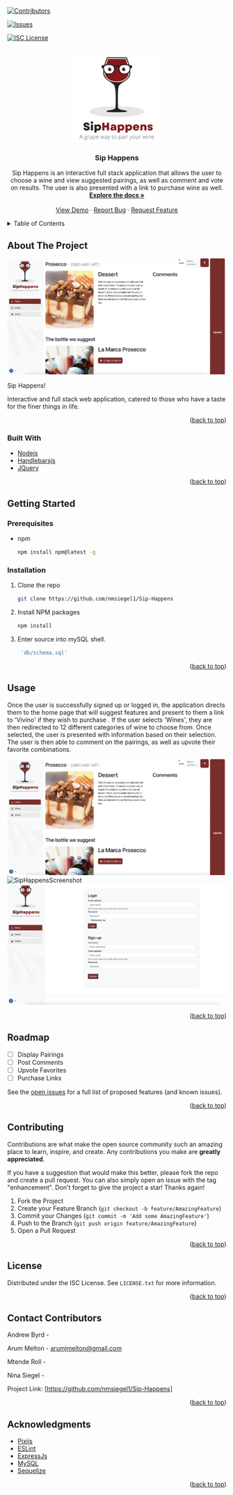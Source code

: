 <div id="top"></div>

[![Contributors][contributors-shield]][contributors-url]

[![Issues][issues-shield]][issues-url]

[![ISC License][license-shield]][license-url]


<br />
<div align="center">
  <a href="https://github.com/nmsiegel1/Sip-Happens">
    <img src="public/images/SipHappensLogo.png" alt="Logo" width="200" height="200">
  </a>

<h3 align="center">Sip Happens</h3>

  <p align="center">
    Sip Happens is an interactive full stack application that allows the user to choose a wine and view suggested pairings, as well as comment and vote on results. The user is also presented with a link to purchase wine as well.
    <br />
    <a href="https://github.com/nmsiegel1/Sip-Happens"><strong>Explore the docs »</strong></a>
    <br />
    <br />
    <a href="https://github.com/nmsiegel1/Sip-Happens">View Demo</a>
    ·
    <a href="https://github.com/nmsiegel1/Sip-Happens/issues?q=is%3Aissue+is%3Aopen+sort%3Aupdated-desc">Report Bug</a>
    ·
    <a href="https://github.com/nmsiegel1/Sip-Happens/issues?q=is%3Aissue+is%3Aopen+sort%3Aupdated-desc">Request Feature</a>
  </p>
</div>



<!-- TABLE OF CONTENTS -->
<details>
  <summary>Table of Contents</summary>
  <ol>
    <li>
      <a href="#about-the-project">About The Project</a>
      <ul>
        <li><a href="#built-with">Built With</a></li>
      </ul>
    </li>
    <li>
      <a href="#getting-started">Getting Started</a>
      <ul>
        <li><a href="#prerequisites">Prerequisites</a></li>
        <li><a href="#installation">Installation</a></li>
      </ul>
    </li>
    <li><a href="#usage">Usage</a></li>
    <li><a href="#roadmap">Roadmap</a></li>
    <li><a href="#contributing">Contributing</a></li>
    <li><a href="#license">License</a></li>
    <li><a href="#contact">Contact</a></li>
    <li><a href="#acknowledgments">Acknowledgments</a></li>
  </ol>
</details>


## About The Project

![SipHappensScreenshot](/public/images/Demo/DemoScreenshot1.png)

Sip Happens!

Interactive and full stack web application, catered to those who have a taste for the finer things in life.



<p align="right">(<a href="#top">back to top</a>)</p>



### Built With

* [Nodejs](https://nodejs.org/en/)
* [Handlebarsjs](https://handlebarsjs.com/)
* [JQuery](https://jquery.com/)



<p align="right">(<a href="#top">back to top</a>)</p>




## Getting Started

### Prerequisites

* npm
  ```sh
  npm install npm@latest -g
  ```

### Installation

1. Clone the repo
   ```sh
   git clone https://github.com/nmsiegel1/Sip-Happens
   ```
2. Install NPM packages
   ```sh
   npm install
   ```
3. Enter source into mySQL shell.
   ```js
    'db/schema.sql'
   ```

<p align="right">(<a href="#top">back to top</a>)</p>


## Usage


Once the user is successfully signed up or logged in, the application directs them to the home page that will suggest features and present to them a link to 'Vivino' if they wish to purchase . If the user selects 'Wines', they are then redirected to 12 different categories of wine to choose from. Once selected, the user is presented with information based on their selection. The user is then able to comment on the pairings, as well as upvote their favorite combinations.

![SipHappensScreenshot](/public/images/Demo/DemoScreenshot1.png)
![SipHappensScreenshot](/public/images/Demo/DemoScreenshot2.png)
![SipHappensScreenshot](/public/images/Demo/LoginDemo.png)


<p align="right">(<a href="#top">back to top</a>)</p>



<!-- ROADMAP -->
## Roadmap

- [ ] Display Pairings
- [ ] Post Comments
- [ ] Upvote Favorites
- [ ] Purchase Links

See the [open issues](https://github.com/nmsiegel1/Sip-Happens/issues?q=is%3Aissue+is%3Aopen+sort%3Aupdated-desc) for a full list of proposed features (and known issues).

<p align="right">(<a href="#top">back to top</a>)</p>



<!-- CONTRIBUTING -->
## Contributing

Contributions are what make the open source community such an amazing place to learn, inspire, and create. Any contributions you make are **greatly appreciated**.

If you have a suggestion that would make this better, please fork the repo and create a pull request. You can also simply open an issue with the tag "enhancement".
Don't forget to give the project a star! Thanks again!

1. Fork the Project
2. Create your Feature Branch (`git checkout -b feature/AmazingFeature`)
3. Commit your Changes (`git commit -m 'Add some AmazingFeature'`)
4. Push to the Branch (`git push origin feature/AmazingFeature`)
5. Open a Pull Request

<p align="right">(<a href="#top">back to top</a>)</p>



<!-- LICENSE -->
## License

Distributed under the ISC License. See `LICENSE.txt` for more information.

<p align="right">(<a href="#top">back to top</a>)</p>



<!-- CONTACT -->
## Contact Contributors

Andrew Byrd -

Arum Melton - arumjmelton@gmail.com

Mtende Roll -

Nina Siegel -

Project Link: [https://github.com/nmsiegel1/Sip-Happens]

<p align="right">(<a href="#top">back to top</a>)</p>



<!-- ACKNOWLEDGMENTS -->
## Acknowledgments

* [Pixijs](https://pixijs.com/)
* [ESLint](https://eslint.org/)
* [ExpressJs](https://expressjs.com/)
* [MySQL](https://www.mysql.com/)
* [Sequelize](https://sequelize.org/)

<p align="right">(<a href="#top">back to top</a>)</p>



<!-- MARKDOWN LINKS & IMAGES -->
<!-- https://www.markdownguide.org/basic-syntax/#reference-style-links -->
[contributors-shield]: https://img.shields.io/github/contributors/github_username/repo_name.svg?style=for-the-badge
[contributors-url]: https://github.com/nmsiegel1/Sip-Happens/graphs/contributors
[forks-shield]: https://img.shields.io/github/forks/github_username/repo_name.svg?style=for-the-badge
[forks-url]: https://github.com/github_username/repo_name/network/members
[stars-shield]: https://img.shields.io/github/stars/github_username/repo_name.svg?style=for-the-badge
[stars-url]: https://github.com/github_username/repo_name/stargazers
[issues-shield]: https://img.shields.io/github/issues/github_username/repo_name.svg?style=for-the-badge
[issues-url]: https://github.com/nmsiegel1/Sip-Happens/issues
[license-shield]: https://img.shields.io/github/license/github_username/repo_name.svg?style=for-the-badge
[license-url]: https://github.com/nmsiegel1/Sip-Happens/blob/Readme/LICENSE.txt
[linkedin-shield]: https://img.shields.io/badge/-LinkedIn-black.svg?style=for-the-badge&logo=linkedin&colorB=555
[linkedin-url]: https://linkedin.com/in/linkedin_username
[product-screenshot1]: public/images/Demo/DemoScreenshot1.png
[product-screenshot2]: public/images/Demo/DemoScreenshot2.png
[product-screenshotlogin]: public/images/Demo/LoginDemo.png
[Next.js]: https://img.shields.io/badge/next.js-000000?style=for-the-badge&logo=nextdotjs&logoColor=white
[Next-url]: https://nextjs.org/
[React.js]: https://img.shields.io/badge/React-20232A?style=for-the-badge&logo=react&logoColor=61DAFB
[React-url]: https://reactjs.org/
[Vue.js]: https://img.shields.io/badge/Vue.js-35495E?style=for-the-badge&logo=vuedotjs&logoColor=4FC08D
[Vue-url]: https://vuejs.org/
[Angular.io]: https://img.shields.io/badge/Angular-DD0031?style=for-the-badge&logo=angular&logoColor=white
[Angular-url]: https://angular.io/
[Svelte.dev]: https://img.shields.io/badge/Svelte-4A4A55?style=for-the-badge&logo=svelte&logoColor=FF3E00
[Svelte-url]: https://svelte.dev/
[Laravel.com]: https://img.shields.io/badge/Laravel-FF2D20?style=for-the-badge&logo=laravel&logoColor=white
[Laravel-url]: https://laravel.com
[Bootstrap.com]: https://img.shields.io/badge/Bootstrap-563D7C?style=for-the-badge&logo=bootstrap&logoColor=white
[Bootstrap-url]: https://getbootstrap.com
[JQuery.com]: https://img.shields.io/badge/jQuery-0769AD?style=for-the-badge&logo=jquery&logoColor=white
[JQuery-url]: https://jquery.com 
